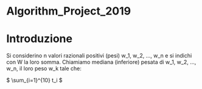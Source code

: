 # Algorithm_Project_2019

# Introduzione
Si considerino n valori razionali positivi (pesi) w_1, w_2, ..., w_n e si indichi con W la loro somma.
Chiamiamo mediana (inferiore) pesata di w_1, w_2, ..., w_n, il loro peso w_k tale che:

$
\sum_{i=1}^{10} t_i
$

